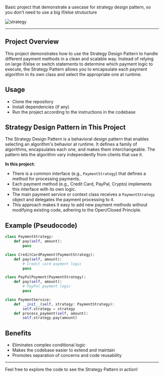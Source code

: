 Basic project that demonstrate a usecase for strategy design pattern, so you don't need to use a big if/else strutucture


![strategy](https://github.com/flaviano-faria/payment_service/assets/67321021/852e924f-3691-40ea-a63b-09efa276289f)

---

## Project Overview

This project demonstrates how to use the Strategy Design Pattern to handle different payment methods in a clean and scalable way. Instead of relying on large if/else or switch statements to determine which payment logic to execute, the Strategy Pattern allows you to encapsulate each payment algorithm in its own class and select the appropriate one at runtime.

## Usage

- Clone the repository
- Install dependencies (if any)
- Run the project according to the instructions in the codebase

## Strategy Design Pattern in This Project

The Strategy Design Pattern is a behavioral design pattern that enables selecting an algorithm's behavior at runtime. It defines a family of algorithms, encapsulates each one, and makes them interchangeable. The pattern lets the algorithm vary independently from clients that use it.

**In this project:**
- There is a common interface (e.g., `PaymentStrategy`) that defines a method for processing payments.
- Each payment method (e.g., Credit Card, PayPal, Crypto) implements this interface with its own logic.
- The main payment service or context class receives a `PaymentStrategy` object and delegates the payment processing to it.
- This approach makes it easy to add new payment methods without modifying existing code, adhering to the Open/Closed Principle.

## Example (Pseudocode)

```python
class PaymentStrategy:
    def pay(self, amount):
        pass

class CreditCardPayment(PaymentStrategy):
    def pay(self, amount):
        # Credit card payment logic
        pass

class PayPalPayment(PaymentStrategy):
    def pay(self, amount):
        # PayPal payment logic
        pass

class PaymentService:
    def __init__(self, strategy: PaymentStrategy):
        self.strategy = strategy
    def process_payment(self, amount):
        self.strategy.pay(amount)
```

## Benefits
- Eliminates complex conditional logic
- Makes the codebase easier to extend and maintain
- Promotes separation of concerns and code reusability

---

Feel free to explore the code to see the Strategy Pattern in action!
